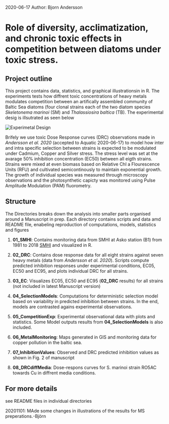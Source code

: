 2020-06-17
Author: Bjorn Andersson

# Role of diversity, acclimatization, and chronic toxic effects in competition between diatoms under toxic stress.

## Project outline

This project contains data, statistics, and graphical illustrationsin in R. The experiments tests how diffrent 
toxic concentrations of heavy metals modulates competition between an artifically assembled community of Baltic 
Sea diatoms (four clonal strains each of the two diatom species *Skeletonema marinoi* (SM) and *Thalassiosira 
baltica* (TB). The experimental desig is illsutrated as seen below

![Experimetal Design](https://github.com/Bearstar85/R/blob/master/Competition_MS/ExperimentalDesign.jpeg)

Brifely we use toxic Dose Response curves (DRC) observations made in *Andersson et al. 2020* (accepted to 
Aquatic 2020-06-17) to model how inter and intra specific selection between strains is expected to be 
modulated under Cadmium, Copper and Silver stress. The stress level was set at the avarage 50% inhibition 
concentration (EC50) between all eigth strains. Strains were mixed at even biomass based on Relative Chl 
a Flourescence Units (RFU) and cultivated semicontinously to maintain exponential growth. The growth of 
individual species was measured through microscopy observations and the photosynthetic capicty was 
monitored using Pulse Amplitude Modulation (PAM) fluorometry.   
   
## Structure

The Directories breaks down the analysis into smaller parts organised around a Manuscript in prep. Each 
directory contains scripts and data amd README file, enabeling reproduction of computations, models, 
statistics and figures
 
1. **01_SMHI**:
 Contains monitoring data from SMHI at Asko station (B1) from 1981 to 2018 [SMHI](https://sharkweb.smhi.se) and visualized in R.

2. **02_DRC**:
Contains dose response data for all eight strains against seven heavy metals (data from *Andersson et al. 2020*). Scripts compute predicted inhibition responses under experimental conditions, EC05, EC50 and EC95, and plots individual DRC for all strains.

3. **03_EC**:
Visualizes EC05, EC50 and EC95 (**02_DRC** results) for all strains (not included in latest Manuscript version)

4. **04_SelectionModels**:
Computations for deterministic selection model based on variability in predicted inhibition between strains. In the end, models are contrasted agains experimental observations.

5. **05_CompetitionExp**:
Experimental observational data with plots and statistics. Some Model outputs results from **04_SelectionModels** is also included.

6. **06_MetalMonitoring**:
Maps generated in GIS and monitoring data for copper pollution in the baltic sea.

7. **07_InhibitionValues**:
Observed and DRC predicted inhibition values as shown in Fig. 2 of manuscript

8. **08_DRCdiffMedia**:
Dose-respons curves for S. marinoi strain RO5AC towards Cu in diffrent media conditions.

## For more details 
see README files in individual directories

20201101: MAde some changes in illustrations of the results for MS preperations.-Björn
